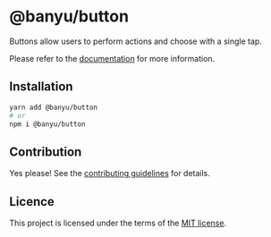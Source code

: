 # @banyu/button

Buttons allow users to perform actions and choose with a single tap.

Please refer to the [documentation](https://Banyu.org/docs/components/button) for more information.

## Installation

```sh
yarn add @banyu/button
# or
npm i @banyu/button
```

## Contribution

Yes please! See the
[contributing guidelines](https://github.com/muhamien/jala-design/blob/master/CONTRIBUTING.md)
for details.

## Licence

This project is licensed under the terms of the
[MIT license](https://github.com/muhamien/jala-design/blob/master/LICENSE).

